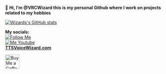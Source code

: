 👋 **Hi, I’m @VRCWizard this is my personal Github where I work on projects related to my hobbies**

[![Wizards's GitHub stats](https://github-readme-stats.vercel.app/api?username=VRCWizard&show_icons=true&theme=dracula)](https://github.com/VRCWizard/TTS-Voice-Wizard) 


**My socials:** <br />
[![Follow Me](https://img.shields.io/twitter/follow/Wizard_VR?style=social)](https://twitter.com/Wizard_VR) <br />
[![Me Youtube](https://img.shields.io/youtube/channel/subscribers/UC5e7eigqyhxL6JaS6U4pGvg?style=social)](https://www.youtube.com/channel/UC5e7eigqyhxL6JaS6U4pGvg) <br />
[**TTSVoiceWizard.com**](https://ttsvoicewizard.com/)


<a href='https://ko-fi.com/ttsvoicewizard' target='_blank'><img height='35' style='border:0px;height:46px;' src='https://az743702.vo.msecnd.net/cdn/kofi3.png?v=0' border='0' alt='Buy Me a Coffee at ko-fi.com' />


